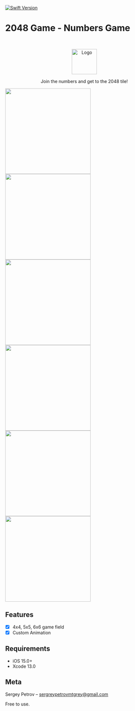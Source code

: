 [![Swift Version][swift-image]][swift-url]

# 2048 Game - Numbers Game
<br />
<p align="center">
  <a href="https://github.com/Mutagrey/2048Game/blob/main/Icon.jpeg">
    <img src="Icon.jpeg" alt="Logo" width="80" height="80">
  </a>
  <p align="center">
        Join the numbers and get to the 2048 tile!
  </p>
</p>

<p align="row">
<img src= "https://github.com/Mutagrey/2048Game/blob/main/screen1.png" width="272" >
<img src= "https://github.com/Mutagrey/2048Game/blob/main/screen2.png" width="272" >
<img src= "https://github.com/Mutagrey/2048Game/blob/main/screen3.png" width="272" >
<img src= "https://github.com/Mutagrey/2048Game/blob/main/screen4.png" width="272" >
<img src= "https://github.com/Mutagrey/2048Game/blob/main/screen5.png" width="272" >
<img src= "https://github.com/Mutagrey/2048Game/blob/main/screen6.png" width="272" >
</p>

## Features

- [x] 4x4, 5x5, 6x6 game field
- [x] Custom Animation

## Requirements

- iOS 15.0+
- Xcode 13.0

## Meta

Sergey Petrov  – sergreypetrovmtgrey@gmail.com

Free to use.

[swift-image]:https://img.shields.io/badge/swift-5.7-orange.svg
[swift-url]: https://swift.org/
